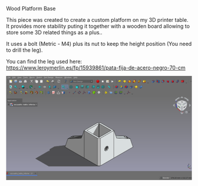 Wood Platform Base

This piece was created to create a custom platform on my 3D printer table. It provides more stability  puting it together with a wooden board allowing to store some 3D related things as a plus..

It uses a bolt (Metric - M4) plus its nut to keep the height position (You need to drill the leg).

You can find the leg used here: https://www.leroymerlin.es/fp/15939861/pata-fija-de-acero-negro-70-cm

![alt text](https://github.com/Imejpul/3DPrinting/blob/main/11_BaseBandeja3d/WoodPlatformBase.png "FreeCad View")
